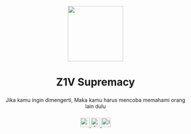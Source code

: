 <div align="center">
  <img height="150" src="https://i.pinimg.com/originals/da/3f/26/da3f26ad34b335c0c2ae189282cb0a0c.gif"  />
</div>

###

<h1 align="center">Z1V Supremacy</h1>

###

<p align="center">Jika kamu ingin dimengerti, Maka kamu harus mencoba memahami orang lain dulu</p>

###

<div align="center">
  <a href="https://zivalezgaming@gmail.com" target="_blank">
    <img src="https://img.shields.io/static/v1?message=Gmail&logo=gmail&label=&color=D14836&logoColor=white&labelColor=&style=for-the-badge" height="25" alt="gmail logo"  />
  </a>
  <a href="https://www.discordapp.com/users/455717134920712202" target="_blank">
    <img src="https://img.shields.io/static/v1?message=Discord&logo=discord&label=&color=7289DA&logoColor=white&labelColor=&style=for-the-badge" height="25" alt="discord logo"  />
  </a>
  <a href="https://www.instagram.com/zivalez" target="_blank">
    <img src="https://img.shields.io/static/v1?message=Instagram&logo=instagram&label=&color=E4405F&logoColor=white&labelColor=&style=for-the-badge" height="25" alt="instagram logo"  />
  </a>
</div>

###
